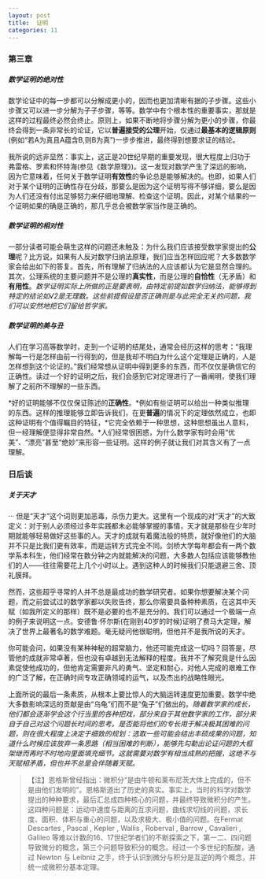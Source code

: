 ```yaml
---
layout: post
title:  证明
categories: 11
---
```


### 第三章

##### 数学证明的绝对性

数学论证中的每一步都可以分解成更小的，因而也更加清晰有据的子步骤。这些小步骤又可以进一步分解为子子步骤，等等。数学中有个根本性的重要事实，那就是这样的过程最终必然会终止。原则上，如果不断地将步骤分解为更小的步骤，你最终会得到一条非常长的论证，它以**普遍接受的公理**开始，仅通过**最基本的逻辑原则**(例如“若A为真且A蕴含B,则B为真”)一步步推进，最终得到想要求证的结论。

我所说的远非显然：事实上，这正是20世纪早期的重要发现，很大程度上归功于弗雷格、罗素和怀特海(参见《数学原理》)。这一发现对数学产生了深远的影响，因为它意味着，任何关于数学证明**有效性**的争论总是能够解决的。也即，如果人们对于某个证明的正确性存在分歧，那要么是因为这个证明写得不够详细，要么是因为人们还没有付出足够努力来仔细地理解、检查这个证明。因此，对某个结果的一个证明如果的确是正确的，那几乎总会被数学家当作是正确的。

##### 数学证明的相对性

一部分读者可能会萌生这样的问题还未触及：为什么我们应该接受数学家提出的**公理**呢？比方说，如果有人反对数学归纳法原理，我们应当怎样回应呢？大多数数学家会给出如下的答复。首先，所有理解了归纳法的人应该都认为它是显然合理的。其次，公理系统的主要问题并不是公理的**真实性**，而是公理的**自恰性**（无矛盾）和**有用性**。*数学证明实际上所做的正是要表明，由特定前提如数学归纳法，能够得到特定的结论如√2是无理数。这些前提假设是否正确则是与此完全无关的问题，我们可以安然地把它们留给哲学家。*

##### 数学证明的美与丑

人们在学习高等数学时，走到一个证明的结尾处，通常会经历这样的思考：“我理解每一行是怎样由前一行得到的，但是我却不明白为什么这个定理是正确的，人是怎样想到这个论证的。”我们经常想从证明中得到更多的东西，而不仅仅是确信它的正确性。读过一个好的证明之后，我们会感到它对定理进行了一番阐明，使我们理解了之前所不理解的一些东西。

*好的证明能够不仅仅保证陈述的**正确性**。*例如有些证明可以给出一种类似推理的东西。这样的推理能够立即告诉我们，在更**普遍**的情况下的定理依然成立，也即这种证明有个值得瞩目的特征，*它完全依赖于一种思想，这种思想虽出人意料，但一经理解便显得非常自然。*人们经常很困惑，为什么数学家有时会用“优美”、“漂亮”甚至“绝妙”来形容一些证明。这样的例子就让我们对其含义有了一点理解。

### 日后谈

##### 关于天才

··· 但是“天才”这个词则更加恶毒，杀伤力更大。这里有一个现成的对“天才”的大致定义：对于别人必须经过多年实践都未必能够掌握的事情，天才就是那些在少年时期就能够轻易做好这些事的人。天才的成就有着魔法般的特质，就好像他们的大脑并不只是比我们更有效率，而是运转方式完全不同。剑桥大学每年都会有一两个数学系本科生，他们经常在数分钟之内就能解决的问题，大多数人包括应该能够教他们的人——往往需要花上几个小时以上。遇到这种人的时候我们只能退避三舍、顶礼膜拜。

然而，这些超乎寻常的人并不总是最成功的数学研究者。如果你想要解决某个问题，而之前尝试过的数学家都以失败告终，那么你需要具备种种素质，在这其中天赋（如我所定义的那样）既不是必要的也不是充分的。我们可以通过一个极端一点的例子来说明这一点。安德鲁·怀尔斯(在刚到40岁的时候)证明了费马大定理，解决了世界上最著名的数学难题。毫无疑问他很聪明，但他并不是我所说的天才。

你可能会问，如果没有某种神秘的超常脑力，他还可能完成这一切吗？回答是，尽管他的成就非常卓著，但也没有卓越到无法解释的程度。我并不了解究竟是什么因素促使他成功的，但他肯定需要非凡的勇气、坚定和耐心，对他人完成的艰难工作的广泛了解，在正确时间专攻正确领域的运气，以及杰出的战略性眼光。

上面所说的最后一条素质，从根本上要比惊人的大脑运转速度更加重要。数学中绝大多数影响深远的贡献是由“乌龟”们而不是“兔子”们做出的。*随着数学家的成长，他们都会逐渐学会这个行当里的各种把戏，部分来自于其他数学家的工作，部分来自于自己对这个问题长时间的思考。是否能将他们的专长用于解决极其困难的问题，则在很大程度上决定于细致的规划：选取一些可能会结出丰硕成果的问题，知道什么时候应该放弃一条思路（相当困难的判断），能够先勾勒出论证问题的大框架继而再时不时地向里面填充细节。这就需要对数学有相当成熟的把握，这绝不与天赋相矛盾，但也并不总是会伴随着天赋。*

>【注】恩格斯曾经指出：微积分“是由牛顿和莱布尼茨大体上完成的，但不是由他们发明的”。恩格斯道出了历史的真实。事实上，当时的科学对数学提出的种种要求，最后汇总成四种核心的问题，并最终导致微积分的产生。这四种问题是：运动中速度与距离的互求问题，曲线求切线的问题，求长度、面积、体积与重心的问题，以及求极大、极小值的问题。在Fermat Descartes , Pascal , Kepler , Wallis , Roberval , Barrow , Cavalieri , Galileo 等难以计数的16、17世纪学者们的不断探索之下，第一二、四问题导致微分的概念，第三个问题导致积分的概念。经过一个多世纪的酝酸，通过 Newton 与 Leibniz 之手，终于认识到微分与积分是互逆的两个概念，并统一成微积分基本定理。